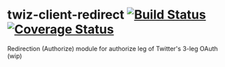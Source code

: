 # twiz-client-redirect [![Build Status](https://travis-ci.org/gits2501/twiz-client-redirect.svg?branch=master)](https://travis-ci.org/gits2501/twiz-client-redirect)  [![Coverage Status](https://coveralls.io/repos/github/gits2501/twiz-client-redirect/badge.svg)](https://coveralls.io/github/gits2501/twiz-client-redirect)
Redirection (Authorize) module for authorize leg of Twitter's 3-leg OAuth (wip)
